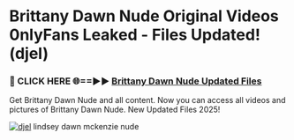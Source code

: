 # Brittany Dawn Nude Original Videos 0nlyFans Leaked - Files Updated! (djel)

<h3>🔴 CLICK HERE 🌐==►► <a href="https://tinyurl.com/52m3yx9h" rel="nofollow">Brittany Dawn Nude Updated Files</a></h3>

Get Brittany Dawn Nude and all content. Now you can access all videos and pictures of Brittany Dawn Nude. New Updated Files 2025!

[![djel](https://i.imgur.com/TnHtlc8.gif)](https://tinyurl.com/52m3yx9h)
lindsey dawn mckenzie nude